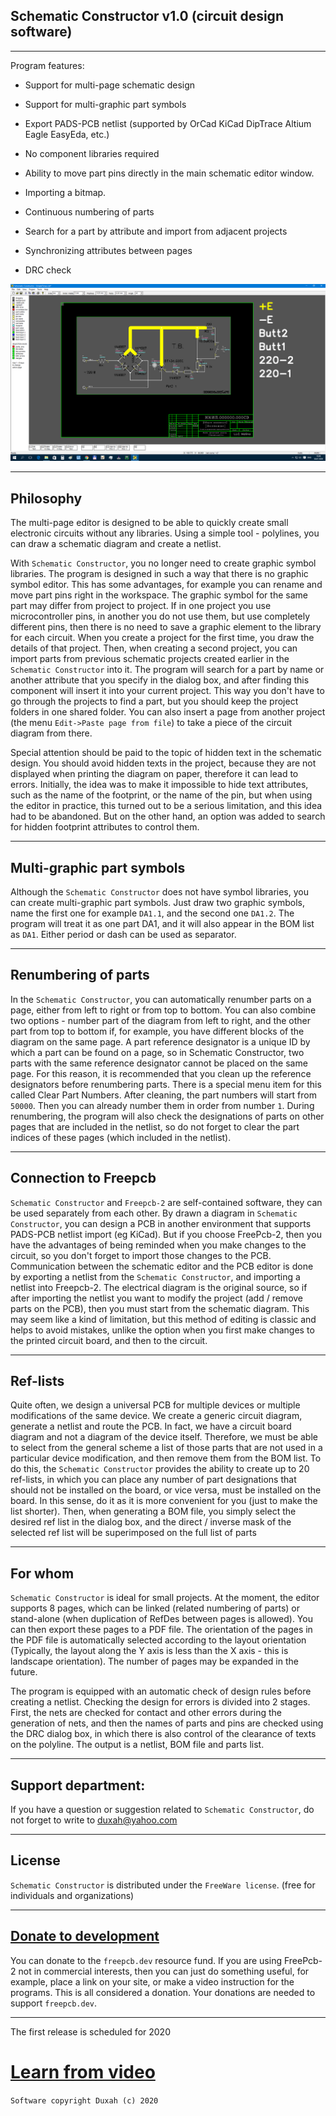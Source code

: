 ## Schematic Constructor v1.0 (circuit design software)

***
Program features:

* Support for multi-page schematic design

* Support for multi-graphic part symbols

* Export PADS-PCB netlist (supported by OrCad KiCad DipTrace Altium Eagle EasyEda, etc.)

* No component libraries required

* Ability to move part pins directly in the main schematic editor window.

* Importing a bitmap.

* Continuous numbering of parts

* Search for a part by attribute and import from adjacent projects

* Synchronizing attributes between pages

* DRC check

![](pictures/ECDS.gif)

***
## Philosophy

The multi-page editor is designed to be able to quickly create small electronic circuits without any libraries. Using a simple tool - polylines, you can draw a schematic diagram and create a netlist.

With `Schematic Constructor`, you no longer need to create graphic symbol libraries. The program is designed in such a way that there is no graphic symbol editor. This has some advantages, for example you can rename and move part pins right in the workspace. The graphic symbol for the same part may differ from project to project. If in one project you use microcontroller pins, in another you do not use them, but use completely different pins, then there is no need to save a graphic element to the library for each circuit. When you create a project for the first time, you draw the details of that project. Then, when creating a second project, you can import parts from previous schematic projects created earlier in the `Schematic Constructor` into it. The program will search for a part by name or another attribute that you specify in the dialog box, and after finding this component will insert it into your current project. This way you don't have to go through the projects to find a part, but you should keep the project folders in one shared folder. You can also insert a page from another project (the menu `Edit->Paste page from file`) to take a piece of the circuit diagram from there.

Special attention should be paid to the topic of hidden text in the schematic design. You should avoid hidden texts in the project, because they are not displayed when printing the diagram on paper, therefore it can lead to errors. Initially, the idea was to make it impossible to hide text attributes, such as the name of the footprint, or the name of the pin, but when using the editor in practice, this turned out to be a serious limitation, and this idea had to be abandoned. But on the other hand, an option was added to search for hidden footprint attributes to control them.

***
## Multi-graphic part symbols

Although the `Schematic Constructor` does not have symbol libraries, you can create multi-graphic part symbols. Just draw two graphic symbols, name the first one for example `DA1.1`, and the second one `DA1.2`. The program will treat it as one part DA1, and it will also appear in the BOM list as `DA1`. Either period or dash can be used as separator.

***
## Renumbering of parts

In the `Schematic Constructor`, you can automatically renumber parts on a page, either from left to right or from top to bottom. You can also combine two options - number part of the diagram from left to right, and the other part from top to bottom if, for example, you have different blocks of the diagram on the same page. A part reference designator is a unique ID by which a part can be found on a page, so in Schematic Constructor, two parts with the same reference designator cannot be placed on the same page. For this reason, it is recommended that you clean up the reference designators before renumbering parts. There is a special menu item for this called Clear Part Numbers. After cleaning, the part numbers will start from `50000`. Then you can already number them in order from number `1`. During renumbering, the program will also check the designations of parts on other pages that are included in the netlist, so do not forget to clear the part indices of these pages (which included in the netlist).

***
## Connection to Freepcb

`Schematic Constructor` and `Freepcb-2` are self-contained software, they can be used separately from each other. By drawn a diagram in `Schematic Constructor`, you can design a PCB in another environment that supports PADS-PCB netlist import (eg KiCad). But if you choose FreePcb-2, then you have the advantages of being reminded when you make changes to the circuit, so you don't forget to import those changes to the PCB. Communication between the schematic editor and the PCB editor is done by exporting a netlist from the `Schematic Constructor`, and importing a netlist into Freepcb-2. The electrical diagram is the original source, so if after importing the netlist you want to modify the project (add / remove parts on the PCB), then you must start from the schematic diagram. This may seem like a kind of limitation, but this method of editing is classic and helps to avoid mistakes, unlike the option when you first make changes to the printed circuit board, and then to the circuit.

***
## Ref-lists

Quite often, we design a universal PCB for multiple devices or multiple modifications of the same device. We create a generic circuit diagram, generate a netlist and route the PCB. In fact, we have a circuit board diagram and not a diagram of the device itself. Therefore, we must be able to select from the general scheme a list of those parts that are not used in a particular device modification, and then remove them from the BOM list. To do this, the `Schematic Constructor` provides the ability to create up to 20 ref-lists, in which you can place any number of part designations that should not be installed on the board, or vice versa, must be installed on the board. In this sense, do it as it is more convenient for you (just to make the list shorter). Then, when generating a BOM file, you simply select the desired ref list in the dialog box, and the direct / inverse mask of the selected ref list will be superimposed on the full list of parts

***
## For whom

`Schematic Constructor` is ideal for small projects. At the moment, the editor supports 8 pages, which can be linked (related numbering of parts) or stand-alone (when duplication of RefDes between pages is allowed). You can then export these pages to a PDF file. The orientation of the pages in the PDF file is automatically selected according to the layout orientation (Typically, the layout along the Y axis is less than the X axis - this is landscape orientation). The number of pages may be expanded in the future.

The program is equipped with an automatic check of design rules before creating a netlist. Checking the design for errors is divided into 2 stages. First, the nets are checked for contact and other errors during the generation of nets, and then the names of parts and pins are checked using the DRC dialog box, in which there is also control of the clearance of texts on the polyline. The output is a netlist, BOM file and parts list.

***
## Support department:

If you have a question or suggestion related to `Schematic Constructor`, do not forget to write to duxah@yahoo.com

***
## License

`Schematic Constructor` is distributed under the `FreeWare license`. (free for individuals and organizations)

***
## [Donate to development](https://paypal.me/freepcb2)

You can donate to the `freepcb.dev` resource fund. If you are using FreePcb-2 not in commercial interests, then you can just do something useful, for example, place a link on your site, or make a video instruction for the programs. This is all considered a donation. Your donations are needed to support `freepcb.dev`.

***

The first release is scheduled for 2020

# [Learn from video](How_to_cd.md)

`Software copyright Duxah (c) 2020`
